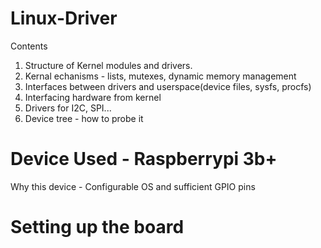# Linux-Driver
Contents
1. Structure of Kernel modules and drivers.
2. Kernal echanisms - lists, mutexes, dynamic memory management
3. Interfaces between drivers and userspace(device files, sysfs, procfs)
4. Interfacing hardware from kernel
5. Drivers for I2C, SPI...
6. Device tree - how to probe it

# Device Used - Raspberrypi 3b+
Why this device - Configurable OS and sufficient GPIO pins

# Setting up the board
